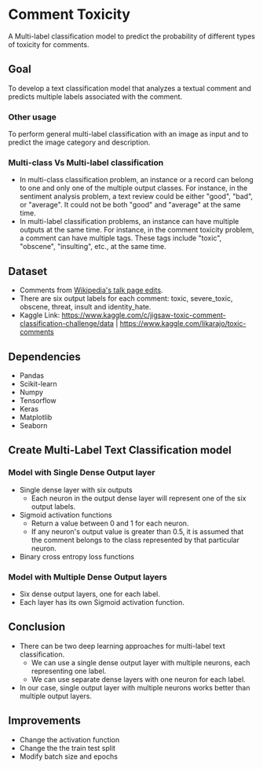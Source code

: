 # Comment Toxicity
A Multi-label classification model to predict the probability of different types of toxicity for comments.

## Goal
To develop a text classification model that analyzes a textual comment and predicts multiple labels associated with the comment. 

### Other usage
To perform general multi-label classification with an image as input and to predict the image category and description.

### Multi-class Vs Multi-label classification
* In multi-class classification problem, an instance or a record can belong to one and only one of the multiple output classes. For instance, in the sentiment analysis problem, a text review could be either "good", "bad", or "average". It could not be both "good" and "average" at the same time. 
* In multi-label classification problems, an instance can have multiple outputs at the same time. For instance, in the comment toxicity problem, a comment can have multiple tags. These tags include "toxic", "obscene", "insulting", etc., at the same time.

## Dataset
* Comments from [Wikipedia's talk page edits](https://en.wikipedia.org/wiki/Help:Talk_pages). 
* There are six output labels for each comment: toxic, severe_toxic, obscene, threat, insult and identity_hate. 
* Kaggle Link: https://www.kaggle.com/c/jigsaw-toxic-comment-classification-challenge/data | https://www.kaggle.com/likarajo/toxic-comments

## Dependencies
* Pandas
* Scikit-learn
* Numpy
* Tensorflow
* Keras
* Matplotlib
* Seaborn

## Create Multi-Label Text Classification model

### Model with Single Dense Output layer
* Single dense layer with six outputs 
    * Each neuron in the output dense layer will represent one of the six output labels.
* Sigmoid activation functions 
    * Return a value between 0 and 1 for each neuron.
    * If any neuron's output value is greater than 0.5, it is assumed that the comment belongs to the class represented by that particular neuron.
* Binary cross entropy loss functions

### Model with Multiple Dense Output layers
* Six dense output layers, one for each label.
* Each layer has its own Sigmoid activation function.

## Conclusion
* There can be two deep learning approaches for multi-label text classification.
    * We can use a single dense output layer with multiple neurons, each representing one label.
    * We can use separate dense layers with one neuron for each label. 
* In our case, single output layer with multiple neurons works better than multiple output layers.

## Improvements
* Change the activation function 
* Change the the train test split 
* Modify batch size and epochs
